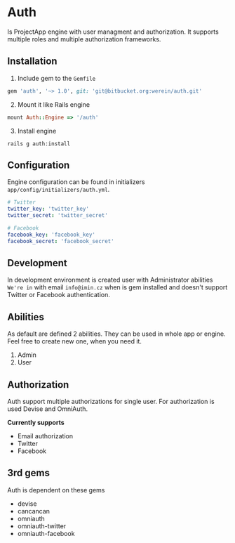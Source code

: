 # Auth

Is ProjectApp engine with user managment and authorization. It supports multiple roles and multiple authorization frameworks.

## Installation

1. Include gem to the `Gemfile`
```ruby
gem 'auth', '~> 1.0', git: 'git@bitbucket.org:werein/auth.git'
```
2. Mount it like Rails engine
```ruby
mount Auth::Engine => '/auth'
```
3. Install engine
```
rails g auth:install
```

## Configuration
Engine configuration can be found in initializers `app/config/initializers/auth.yml`.

```yaml
# Twitter
twitter_key: 'twitter_key'
twitter_secret: 'twitter_secret'

# Facebook
facebook_key: 'facebook_key'
facebook_secret: 'facebook_secret'
```
## Development

In development environment is created user with Administrator abilities `We're in` with email `info@imin.cz` when is gem installed and doesn't support Twitter or Facebook authentication.

## Abilities

As default are defined 2 abilities. They can be used in whole app or engine. Feel free to create new one, when you need it.

1. Admin
2. User

## Authorization

Auth support multiple authorizations for single user. For authorization is used Devise and OmniAuth.

**Currently supports**

* Email authorization
* Twitter
* Facebook

## 3rd gems

Auth is dependent on these gems

* devise
* cancancan
* omniauth
* omniauth-twitter
* omniauth-facebook